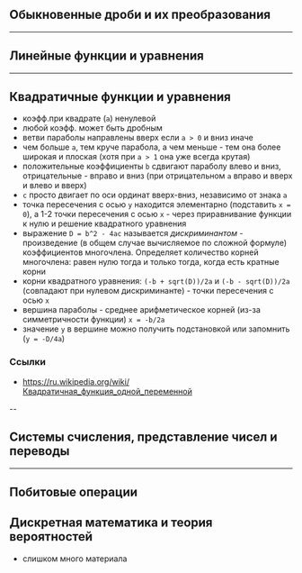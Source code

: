 ## Обыкновенные дроби и их преобразования

---

## Линейные функции и уравнения

---

## Квадратичные функции и уравнения
- коэфф.при квадрате (`a`) ненулевой
- любой коэфф. может быть дробным
- ветви параболы направлены вверх если `a > 0` и вниз иначе
- чем больше `a`, тем круче парабола, а чем меньше - тем она более широкая и плоская (хотя при `a > 1` она уже всегда крутая)
- положительные коэффициенты `b` сдвигают параболу влево и вниз, отрицательные - вправо и вниз (при отрицательном `a` вправо и вверх и влево и вверх)
- `c` просто двигает по оси ординат вверх-вниз, независимо от знака `a`
- точка пересечения с осью `y` находится элементарно (подставить `x = 0`), а 1-2 точки пересечения с осью `x` - через приравнивание функции к нулю и решение квадратного уравнения
- выражение `D = b^2 - 4ac` называется *дискриминантом* - произведение (в общем случае вычисляемое по сложной формуле) коэффициентов многочлена. Определяет количество корней многочлена: равен нулю тогда и только тогда, когда есть кратные корни
-  корни квадратного уравнения: `(-b + sqrt(D))/2a` и `(-b - sqrt(D))/2a` (совпадают при нулевом дискриминанте) - точки пересечения с осью `x`
- вершина параболы - среднее арифметическое корней (из-за симметричности функции) `x = -b/2a`
- значение `y` в вершине можно получить подстановкой или запомнить (`y = -D/4a`)

### Ссылки
- <https://ru.wikipedia.org/wiki/Квадратичная_функция_одной_переменной>

--

## Системы счисления, представление чисел и переводы

---

## Побитовые операции

## Дискретная математика и теория вероятностей
- слишком много материала
